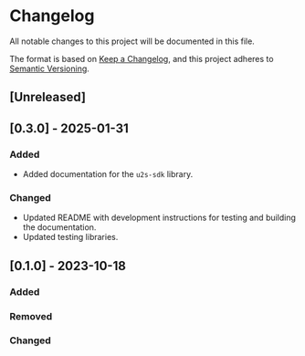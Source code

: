 # Changelog

All notable changes to this project will be documented in this file.

The format is based on [Keep a Changelog](https://keepachangelog.com/en/1.0.0/),
and this project adheres to [Semantic Versioning](https://semver.org/spec/v2.0.0.html).

## [Unreleased]

## [0.3.0] - 2025-01-31

### Added

- Added documentation for the `u2s-sdk` library.

### Changed

- Updated README with development instructions for testing and building the documentation.
- Updated testing libraries.

## [0.1.0] - 2023-10-18

### Added

### Removed

### Changed

<!-- [Unreleased]: https://github.com/olivierlacan/keep-a-changelog/compare/v1.0.0...HEAD
[0.0.1]: https://github.com/olivierlacan/keep-a-changelog/releases/tag/v0.0.1 -->
